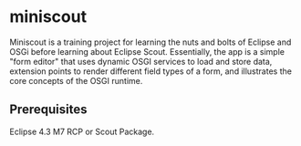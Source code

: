 miniscout
=========
Miniscout is a training project for learning the nuts and bolts of Eclipse and OSGi
before learning about Eclipse Scout. Essentially, the app is a simple "form editor" that
uses dynamic OSGI services to load and store data, extension points to render different
field types of a form, and illustrates the core concepts of the OSGI runtime.


Prerequisites
-------------
Eclipse 4.3 M7 RCP or Scout Package.